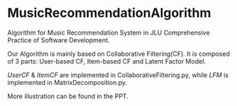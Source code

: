 # MusicRecommendationAlgorithm

Algorithm for Music Recommendation System in JLU Comprehensive Practice of Software Development.

Our Algorithm is mainly based on Collaborative Filtering(CF). It is composed of 3 parts: User-based CF, Item-based CF and Latent Factor Model.

*UserCF* & *ItemCF* are implemented in CollaborativeFiltering.py, while *LFM* is implemented in MatrixDecomposition.py.

More illustration can be found in the PPT.